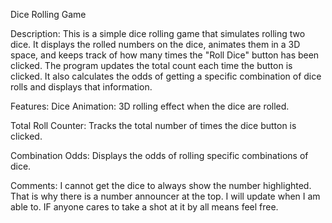 Dice Rolling Game

Description:
This is a simple dice rolling game that simulates rolling two dice. It displays the rolled numbers on the dice, animates them in a 3D space, and keeps track of how many times the "Roll Dice" button has been clicked. The program updates the total count each time the button is clicked. It also calculates the odds of getting a specific combination of dice rolls and displays that information.

Features:
Dice Animation: 3D rolling effect when the dice are rolled.

Total Roll Counter: Tracks the total number of times the dice button is clicked.

Combination Odds: Displays the odds of rolling specific combinations of dice.

Comments:
I cannot get the dice to always show the number highlighted. That is why there is a number announcer at the top. I will update when I am able to. IF anyone cares to take a shot at it by all means feel free.
